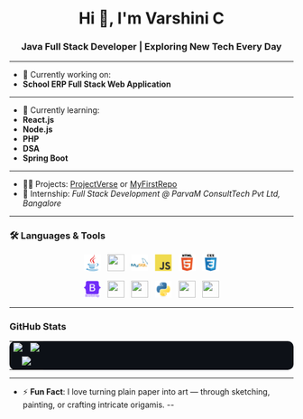 <h1 align="center">Hi 👋, I'm Varshini C</h1>
<h3 align="center">Java Full Stack Developer | Exploring New Tech Every Day</h3>

---

- 🔭 Currently working on:
- **School ERP Full Stack Web Application**
---

- 🌱 Currently learning:
- **React.js**
- **Node.js**
- **PHP**
- **DSA**
- **Spring Boot**
---

- 👨‍💻 Projects: [ProjectVerse](https://github.com/VarshiniC28/MyDevprojects-hub.git) or [MyFirstRepo](https://github.com/VarshiniC28/GECH_VARSHINIC_2025.git)  
- 📄 Internship: *Full Stack Development @ ParvaM ConsultTech Pvt Ltd, Bangalore*

---

### 🛠️ Languages & Tools

<p align="center">
  <a href="https://www.java.com"><img src="https://raw.githubusercontent.com/devicons/devicon/master/icons/java/java-original.svg" width="30" height="30"/></a>&nbsp;&nbsp;
  <a href="https://spring.io/"><img src="https://www.vectorlogo.zone/logos/springio/springio-icon.svg" width="30" height="30"/></a>&nbsp;&nbsp;
  <a href="https://www.mysql.com/"><img src="https://raw.githubusercontent.com/devicons/devicon/master/icons/mysql/mysql-original-wordmark.svg" width="30" height="30"/></a>&nbsp;&nbsp;
  <a href="https://developer.mozilla.org/en-US/docs/Web/JavaScript"><img src="https://raw.githubusercontent.com/devicons/devicon/master/icons/javascript/javascript-original.svg" width="30" height="30"/></a>&nbsp;&nbsp;
  <a href="https://www.w3.org/html/"><img src="https://raw.githubusercontent.com/devicons/devicon/master/icons/html5/html5-original-wordmark.svg" width="30" height="30"/></a>&nbsp;&nbsp;
  <a href="https://www.w3schools.com/css/"><img src="https://raw.githubusercontent.com/devicons/devicon/master/icons/css3/css3-original-wordmark.svg" width="30" height="30"/></a>
</p>

<p align="center">
  <a href="https://getbootstrap.com"><img src="https://raw.githubusercontent.com/devicons/devicon/master/icons/bootstrap/bootstrap-plain-wordmark.svg" width="30" height="30"/></a>&nbsp;&nbsp;
  <a href="https://git-scm.com/"><img src="https://www.vectorlogo.zone/logos/git-scm/git-scm-icon.svg" width="30" height="30"/></a>&nbsp;&nbsp;
  <a href="https://postman.com"><img src="https://www.vectorlogo.zone/logos/getpostman/getpostman-icon.svg" width="30" height="30"/></a>&nbsp;&nbsp;
  <a href="https://www.python.org"><img src="https://raw.githubusercontent.com/devicons/devicon/master/icons/python/python-original.svg" width="30" height="30"/></a>&nbsp;&nbsp;
  <a href="https://www.mathworks.com/"><img src="https://upload.wikimedia.org/wikipedia/commons/2/21/Matlab_Logo.png" width="30" height="30"/></a>&nbsp;&nbsp;
  <a href="https://www.figma.com/"><img src="https://www.vectorlogo.zone/logos/figma/figma-icon.svg" width="30" height="30"/></a>
</p>

---

### GitHub Stats

<div align="center" style="background-color:#0d1117; border-radius: 10px;">

<table>
  <tr>
    <td>
      <img src="https://github-readme-stats.vercel.app/api?username=varshinic28&show_icons=true&theme=dark&hide_border=true" width="300"/>
    </td>
    <td>
      <img src="https://github-readme-stats.vercel.app/api/top-langs/?username=varshinic28&layout=compact&theme=dark&hide_border=true" width="300"/>
    </td>
  </tr>
  <tr>
    <td colspan="2" align="center">
      <img src="https://github-readme-streak-stats.herokuapp.com/?user=varshinic28&theme=dark&hide_border=true" width="620"/>
    </td>
  </tr>
</table>

</div>

---
- ⚡ **Fun Fact**: I love turning plain paper into art — through sketching, painting, or crafting intricate origamis.
--
